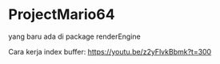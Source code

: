 # ProjectMario64

yang baru ada di package renderEngine

Cara kerja index buffer: https://youtu.be/z2yFlvkBbmk?t=300
